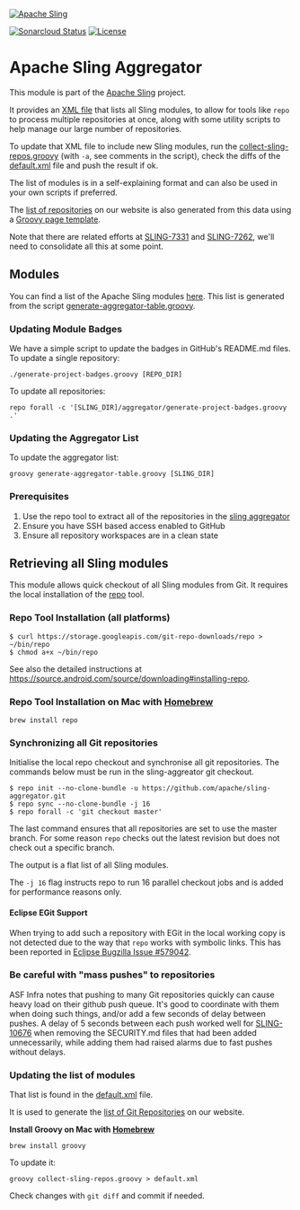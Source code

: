 [![Apache Sling](https://sling.apache.org/res/logos/sling.png)](https://sling.apache.org)

&#32;[![Sonarcloud Status](https://sonarcloud.io/api/project_badges/measure?project=apache_sling-aggregator&metric=alert_status)](https://sonarcloud.io/dashboard?id=apache_sling-aggregator) [![License](https://img.shields.io/badge/License-Apache%202.0-blue.svg)](https://www.apache.org/licenses/LICENSE-2.0)

# Apache Sling Aggregator

This module is part of the [Apache Sling](https://sling.apache.org) project.

It provides an [XML file](./default.xml) that lists all Sling modules, to allow for tools like `repo` to process multiple repositories at once, along
with some utility scripts to help manage our large number of repositories.

To update that XML file to include new Sling modules, run the [collect-sling-repos.groovy](./collect-sling-repos.groovy)
(with `-a`, see comments in the script), check the diffs of the [default.xml](./default.xml)
file and push the result if ok.

The list of modules is in a self-explaining format and can also be used in your own scripts if preferred.

The [list of repositories](https://sling.apache.org/repolist.html) on our website is also generated from this data using a
[Groovy page template](https://github.com/apache/sling-site/blob/master/src/main/jbake/templates/repolist.tpl).

Note that there are related efforts at [SLING-7331](https://issues.apache.org/jira/browse/SLING-7331) and [SLING-7262](https://issues.apache.org/jira/browse/SLING-7262), we'll need to consolidate all this at some point.

## Modules

You can find a list of the Apache Sling modules [here](docs/modules.md). 
This list is generated from the script [generate-aggregator-table.groovy](https://github.com/apache/sling-aggregator/blob/master/generate-aggregator-table.groovy).

### Updating Module Badges

We have a simple script to update the badges in GitHub's README.md files. To update a single repository:

    ./generate-project-badges.groovy [REPO_DIR]
    
To update all repositories:

    repo forall -c '[SLING_DIR]/aggregator/generate-project-badges.groovy .'


### Updating the Aggregator List

To update the aggregator list:

    groovy generate-aggregator-table.groovy [SLING_DIR]

### Prerequisites

 1. Use the repo tool to extract all of the repositories in the [sling aggregator](https://github.com/apache/sling-aggregator)
 2. Ensure you have SSH based access enabled to GitHub
 3. Ensure all repository workspaces are in a clean state

## Retrieving all Sling modules

This module allows quick checkout of all Sling modules from Git. It requires
the local installation of the [repo](https://android.googlesource.com/tools/repo) tool.

### Repo Tool Installation (all platforms)

```
$ curl https://storage.googleapis.com/git-repo-downloads/repo > ~/bin/repo
$ chmod a+x ~/bin/repo
```

See also the detailed instructions at https://source.android.com/source/downloading#installing-repo.

### Repo Tool Installation on Mac with [Homebrew](https://brew.sh)

    brew install repo

### Synchronizing all Git repositories

Initialise the local repo checkout and synchronise all git repositories. The commands below must be run in the sling-aggreator git checkout.

```
$ repo init --no-clone-bundle -u https://github.com/apache/sling-aggregator.git
$ repo sync --no-clone-bundle -j 16
$ repo forall -c 'git checkout master'
```

The last command ensures that all repositories are set to use the master branch. For some reason `repo` checks out
the latest revision but does not check out a specific branch.

The output is a flat list of all Sling modules.

The `-j 16` flag instructs repo to run 16 parallel checkout jobs and is added for performance reasons only.

#### Eclipse EGit Support

When trying to add such a repository with EGit in the local working copy is not detected due to the way that `repo` works with symbolic links. This has been reported in [Eclipse Bugzilla Issue #579042](https://bugs.eclipse.org/bugs/show_bug.cgi?id=579042).

### Be careful with "mass pushes" to repositories
ASF Infra notes that pushing to many Git repositories quickly can cause heavy load on their github
push queue. It's good to coordinate with them when doing such things, and/or add a few seconds of delay
between pushes. A delay of 5 seconds between each push worked well for [SLING-10676](https://issues.apache.org/jira/browse/SLING-10676)
when removing the SECURITY.md files that had been added unnecessarily, while adding them had raised alarms
due to fast pushes without delays.

### Updating the list of modules

That list is found in the [default.xml](./default.xml) file.

It is used to generate the [list of Git Repositories](http://sling.apache.org/repolist.html) on our website.

**Install Groovy on Mac with [Homebrew](https://brew.sh)**

    brew install groovy

To update it:

    groovy collect-sling-repos.groovy > default.xml

Check changes with `git diff` and commit if needed.

